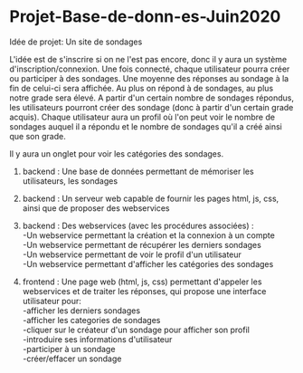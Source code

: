 # Projet-Base-de-donn-es-Juin2020

Idée de projet: Un site de sondages

L'idée est de s'inscrire si on ne l'est pas encore, donc il y aura un système d'inscription/connexion.
Une fois connecté, chaque utilisateur pourra créer ou participer à des sondages. Une moyenne des réponses au sondage à
la fin de celui-ci sera affichée. Au plus on répond à de sondages, au plus notre grade sera élevé.
A partir d'un certain nombre de sondages répondus, les utilisateurs pourront créer des sondage (donc à partir d'un certain grade acquis).
Chaque utilisateur aura un profil où l'on peut voir le nombre de sondages auquel il a répondu et le nombre
de sondages qu'il a créé ainsi que son grade.

Il y aura un onglet pour voir les catégories des sondages.

1) backend : Une base de données permettant de mémoriser les utilisateurs, les sondages

2) backend : Un serveur web capable de fournir les pages html, js, css, ainsi que de proposer des webservices

3) backend : Des webservices (avec les procédures associées) :<br>
-Un webservice permettant la création et la connexion à un compte <br>
-Un webservice permettant de récupérer les derniers sondages <br>
-Un webservice permettant de voir le profil d'un utilisateur <br>
-Un webservice permettant d'afficher les catégories des sondages

4) frontend : Une page web (html, js, css) permettant d'appeler les webservices et de traiter les réponses, qui propose une interface utilisateur pour: <br>
-afficher les derniers sondages <br>
-afficher les categories de sondages <br>
-cliquer sur le créateur d'un sondage pour afficher son profil <br>
-introduire ses informations d'utilisateur <br>
-participer à un sondage <br>
-créer/effacer un sondage
